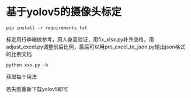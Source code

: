 # 基于yolov5的摄像头标定

```
pip install -r requirements.txt
```



标定用行李箱做参考，用人身高验证，用fix_xlsx.py补齐空格，用adjust_excel.py调整前后比例，最后可以用pro_excel_to_json.py输出json格式的比例文档



```
python xxx.py -h
```

获取每个用法

若失败重新下载yolov5即可
